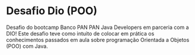 # Desafio Dio (POO)

Desafio do bootcamp Banco PAN PAN Java Developers em parceria com a DIO!
Este desafio teve como intuito de colocar em prática os conhecimentos passados em aula sobre programação Orientada a Objetos (POO) com Java.


